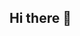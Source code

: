 ## Hi there 👋

<!--
**JuanT147/JuanT147** is a ✨ _special_ ✨ repository because its `README.md` (this file) appears on your GitHub profile.

Here are some ideas to get you started:
- 🔭 I am currently a student at the San Cristóbal de Huamanga University
- 🌱I am currently learning information systems, databases and programming in Python.
- 🤔 I am looking to improve my skills and know what specialty I can be very good at
